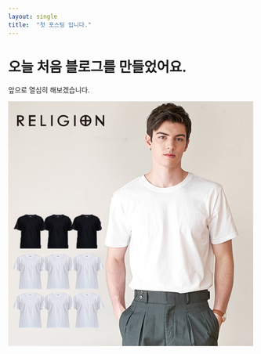 ```yaml
---
layout: single
title:  "첫 포스팅 입니다."
---
```


# 오늘 처음 블로그를 만들었어요.
앞으로 열심히 해보겠습니다.



![1](../images/2022-06-27-first/1.jpg)
